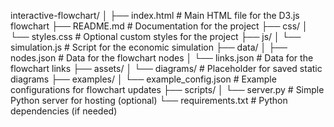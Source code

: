 interactive-flowchart/
│
├── index.html             # Main HTML file for the D3.js flowchart
├── README.md              # Documentation for the project
├── css/
│   └── styles.css         # Optional custom styles for the project
├── js/
│   └── simulation.js      # Script for the economic simulation
├── data/
│   ├── nodes.json         # Data for the flowchart nodes
│   └── links.json         # Data for the flowchart links
├── assets/
│   └── diagrams/          # Placeholder for saved static diagrams
├── examples/
│   └── example_config.json # Example configurations for flowchart updates
├── scripts/
│   └── server.py          # Simple Python server for hosting (optional)
└── requirements.txt       # Python dependencies (if needed)
